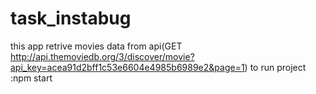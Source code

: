 # task_instabug

this app retrive movies data from api(GET http://api.themoviedb.org/3/discover/movie?api_key=acea91d2bff1c53e6604e4985b6989e2&page=1)
to run project :npm start
